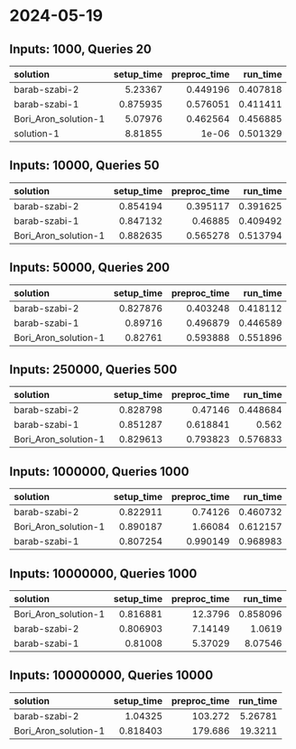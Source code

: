 # 2024-05-19

## Inputs: 1000, Queries 20

| solution             |   setup_time |   preproc_time |   run_time |
|:---------------------|-------------:|---------------:|-----------:|
| barab-szabi-2        |     5.23367  |       0.449196 |   0.407818 |
| barab-szabi-1        |     0.875935 |       0.576051 |   0.411411 |
| Bori_Aron_solution-1 |     5.07976  |       0.462564 |   0.456885 |
| solution-1           |     8.81855  |       1e-06    |   0.501329 |

## Inputs: 10000, Queries 50

| solution             |   setup_time |   preproc_time |   run_time |
|:---------------------|-------------:|---------------:|-----------:|
| barab-szabi-2        |     0.854194 |       0.395117 |   0.391625 |
| barab-szabi-1        |     0.847132 |       0.46885  |   0.409492 |
| Bori_Aron_solution-1 |     0.882635 |       0.565278 |   0.513794 |

## Inputs: 50000, Queries 200

| solution             |   setup_time |   preproc_time |   run_time |
|:---------------------|-------------:|---------------:|-----------:|
| barab-szabi-2        |     0.827876 |       0.403248 |   0.418112 |
| barab-szabi-1        |     0.89716  |       0.496879 |   0.446589 |
| Bori_Aron_solution-1 |     0.82761  |       0.593888 |   0.551896 |

## Inputs: 250000, Queries 500

| solution             |   setup_time |   preproc_time |   run_time |
|:---------------------|-------------:|---------------:|-----------:|
| barab-szabi-2        |     0.828798 |       0.47146  |   0.448684 |
| barab-szabi-1        |     0.851287 |       0.618841 |   0.562    |
| Bori_Aron_solution-1 |     0.829613 |       0.793823 |   0.576833 |

## Inputs: 1000000, Queries 1000

| solution             |   setup_time |   preproc_time |   run_time |
|:---------------------|-------------:|---------------:|-----------:|
| barab-szabi-2        |     0.822911 |       0.74126  |   0.460732 |
| Bori_Aron_solution-1 |     0.890187 |       1.66084  |   0.612157 |
| barab-szabi-1        |     0.807254 |       0.990149 |   0.968983 |

## Inputs: 10000000, Queries 1000

| solution             |   setup_time |   preproc_time |   run_time |
|:---------------------|-------------:|---------------:|-----------:|
| Bori_Aron_solution-1 |     0.816881 |       12.3796  |   0.858096 |
| barab-szabi-2        |     0.806903 |        7.14149 |   1.0619   |
| barab-szabi-1        |     0.81008  |        5.37029 |   8.07546  |

## Inputs: 100000000, Queries 10000

| solution             |   setup_time |   preproc_time |   run_time |
|:---------------------|-------------:|---------------:|-----------:|
| barab-szabi-2        |     1.04325  |        103.272 |    5.26781 |
| Bori_Aron_solution-1 |     0.818403 |        179.686 |   19.3211  |
